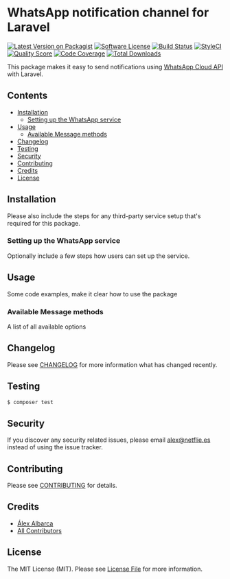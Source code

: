 # WhatsApp notification channel for Laravel

[![Latest Version on Packagist](https://img.shields.io/packagist/v/laravel-notification-channels/whatsapp.svg?style=flat-square)](https://packagist.org/packages/laravel-notification-channels/whatsapp)
[![Software License](https://img.shields.io/badge/license-MIT-brightgreen.svg?style=flat-square)](LICENSE.md)
[![Build Status](https://img.shields.io/travis/laravel-notification-channels/whatsapp/master.svg?style=flat-square)](https://travis-ci.org/laravel-notification-channels/whatsapp)
[![StyleCI](https://styleci.io/repos/535096163/shield)](https://styleci.io/repos/535096163)
[![Quality Score](https://img.shields.io/scrutinizer/g/laravel-notification-channels/whatsapp.svg?style=flat-square)](https://scrutinizer-ci.com/g/laravel-notification-channels/whatsapp)
[![Code Coverage](https://img.shields.io/scrutinizer/coverage/g/laravel-notification-channels/whatsapp/master.svg?style=flat-square)](https://scrutinizer-ci.com/g/laravel-notification-channels/whatsapp/?branch=master)
[![Total Downloads](https://img.shields.io/packagist/dt/laravel-notification-channels/whatsapp.svg?style=flat-square)](https://packagist.org/packages/laravel-notification-channels/whatsapp)

This package makes it easy to send notifications using [WhatsApp Cloud API](https://developers.facebook.com/docs/whatsapp/cloud-api/) with Laravel.

## Contents

- [Installation](#installation)
	- [Setting up the WhatsApp service](#setting-up-the-WhatsApp-service)
- [Usage](#usage)
	- [Available Message methods](#available-message-methods)
- [Changelog](#changelog)
- [Testing](#testing)
- [Security](#security)
- [Contributing](#contributing)
- [Credits](#credits)
- [License](#license)


## Installation

Please also include the steps for any third-party service setup that's required for this package.

### Setting up the WhatsApp service

Optionally include a few steps how users can set up the service.

## Usage

Some code examples, make it clear how to use the package

### Available Message methods

A list of all available options

## Changelog

Please see [CHANGELOG](CHANGELOG.md) for more information what has changed recently.

## Testing

``` bash
$ composer test
```

## Security

If you discover any security related issues, please email alex@netflie.es instead of using the issue tracker.

## Contributing

Please see [CONTRIBUTING](CONTRIBUTING.md) for details.

## Credits

- [Álex Albarca](https://github.com/netflie)
- [All Contributors](../../contributors)

## License

The MIT License (MIT). Please see [License File](LICENSE.md) for more information.
